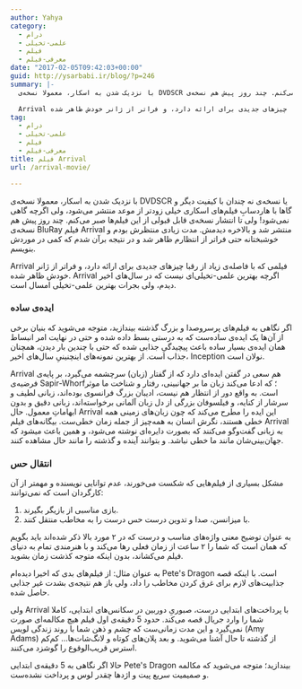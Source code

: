 ```yaml
---
author: Yahya
category:
  - درام
  - علمی-تخیلی
  - فیلم
  - معرفی-فیلم
date: "2017-02-05T09:42:03+00:00"
guid: http://ysarbabi.ir/blog/?p=246
summary: |-
  با نزدیک شدن به اسکار، معمولا نسخه‌ی DVDSCR یا نسخه‌ی نه چندان با کیفیت دیگر و گاها با هاردسابِ فیلم‌های اسکاری خیلی زودتر از موعد منتشر می‌شود، ولی اگرچه گاهی نمی‌شود! ولی تا انتشار نسخه‌ی قابل قبولی از این فیلم‌ها صبر می‌کنم. چند روز پیش هم نسخه‌ی BluRay فیلم Arrival منتشر شد و بالاخره دیدمش. مدت زیادی منتظرش بودم و خوشبختانه حتی فراتر از انتظارم ظاهر شد و در نتیجه برآن شدم که کمی در موردش بنویسم.

  Arrival فیلمی که با فاصله‌ی زیاد از رقبا چیزهای جدیدی برای ارائه دارد، و فراتر از ژانر خودش ظاهر شده. Arrival اگرچه بهترین علمی-تخیلی‌ای نیست که در سال‌های اخیر دیدم، ولی بجرات بهترین علمی-تخیلی امسال است.
tag:
  - درام
  - علمی-تخیلی
  - فیلم
  - معرفی-فیلم
title: فیلم Arrival
url: /arrival-movie/

---
```

با نزدیک شدن به اسکار، معمولا نسخه‌ی DVDSCR یا نسخه‌ی نه چندان با کیفیت دیگر و گاها با هاردسابِ فیلم‌های اسکاری خیلی زودتر از موعد منتشر می‌شود، ولی اگرچه گاهی نمی‌شود! ولی تا انتشار نسخه‌ی قابل قبولی از این فیلم‌ها صبر می‌کنم. چند روز پیش هم نسخه‌ی BluRay فیلم Arrival منتشر شد و بالاخره دیدمش. مدت زیادی منتظرش بودم و خوشبختانه حتی فراتر از انتظارم ظاهر شد و در نتیجه برآن شدم که کمی در موردش بنویسم.

Arrival فیلمی که با فاصله‌ی زیاد از رقبا چیزهای جدیدی برای ارائه دارد، و فراتر از ژانر خودش ظاهر شده. Arrival اگرچه بهترین علمی-تخیلی‌ای نیست که در سال‌های اخیر دیدم، ولی بجرات بهترین علمی-تخیلی امسال است.

### ایده‌ی ساده

اگر نگاهی به فیلم‌های پرسروصدا و بزرگ گذشته بیندازید، متوجه می‌شوید که بنیان برخی از آن‌ها یک ایده‌ی ساده‌ست که به درستی بسط داده شده و حتی در نهایت امر انبساط همان ایده‌ی بسیار ساده باعث پیچیدگیِ جذابی شده که حتی با چندین بار دیدن، همچنان جذاب است. از بهترین نمونه‌های اینچنینیِ سال‌‌های اخیر، Inception نولان است.

Arrival هم سعی در گفتن ایده‌ای دارد که از گفتار (زبان) سرچشمه می‌گیرد، بر پایه‌ی فرضیه‌ی Sapir-Whorf؛ که ادعا می‌کند زبان ما بر جهانبینی، رفتار و شناخت ما موثر است. به واقع دور از انتظار هم نیست، ادیبان بزرگ فرانسوی بوده‌اند، زبانی لطیف و سرشار از کنایه، و فیلسوفان بزرگی از دل زبان آلمانی برخواسته‌اند، زبانی دقیق و بدون ابهاماتِ معمول. حال Arrival این ایده را مطرح می‌کند که چون زبان‌های زمینی همه خطی هستند، نگرش انسان به همه‌چیز از جمله زمان خطی‌ست. بیگانه‌های فیلم Arrival به زبانی گفت‌وگو می‌کنند که بصورت دایره‌ای نوشته می‌شود، و همین باعث میشود که جهان‌بینی‌شان مانند ما خطی نباشد. و بتوانند آینده و گذشته را مانند حال مشاهده کنند.

### انتقال حس

مشکل بسیاری از فیلم‌هایی که شکست می‌خورند، عدم توانایی نویسنده و مهمتر از آن کارگردان است که نمی‌توانند:

1. بازی مناسبی از بازیگر بگیرند.
1. با میزانسن، صدا و تدوین درست حس درست را به مخاطب منتقل کنند.

به عنوان توضیح معنی واژه‌های مناسب و درست که در ۲ مورد بالا ذکر شده‌اند باید بگویم که همان است که شما را ۲ ساعت از زمان فعلی رها می‌کند و با هنرمندی تمام به دنیای فیلم می‌کشاند، بدون اینکه متوجه کذشت زمان بشوید.

به عنوان مثال: از فیلم‌های بدی که اخیرا دیده‌ام Pete's Dragon است. با اینکه قصه جذابیت‌های لازم برای غرق کردن مخاطب را داد، ولی باز هم نتیجه‌ی بشدت غیر جذابی حاصل شده.

ولی Arrival با پرداخت‌های ابتدایی درست، صبوریِ دوربین در سکانس‌های ابتدایی، کاملا شما را وارد جریال قصه می‌کند. حدود 5 دقیقه‌ی اول فیلم هیچ مکالمه‌ای صورت نمی‌گیرد و این مدت زمانی‌ست که چشم و ذهن شما با روند زندگی لویس (Amy Adams) از گذشته تا حال آشنا می‌شوید. و بعد پلان‌های کوتاه و لانگ‌شات‌ها... کم‌کم استرس قریب‌الوقوع را گوشزد می‌کنند.

حالا اگر نگاهی به 5 دقیقه‌ی ابتدایی Pete's Dragon بیندازید؛ متوجه می‌شوید که مکالمه‌ و صمیمیت سریع پیت و اژدها چقدر لوس و پرداخت نشده‌ست.
